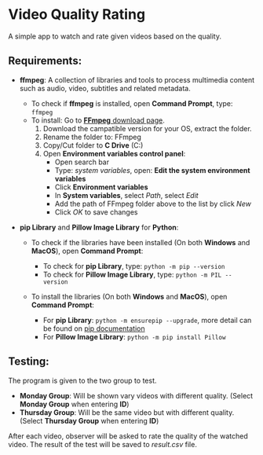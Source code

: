 # Video Quality Rating
A simple app to watch and rate given videos based on the quality.

## Requirements:

+ **ffmpeg**: A collection of libraries and tools to process multimedia content such as audio, video, subtitles and related metadata.
  + To check if **ffmpeg** is installed, open **Command Prompt**, type: `ffmpeg`
  + To install: Go to [**FFmpeg** download page](https://www.ffmpeg.org/download.html).
    1. Download the campatible version for your OS, extract the folder.
    2. Rename the folder to: FFmpeg
    3. Copy/Cut folder to **C Drive** (C:\)
    4. Open **Environment variables control panel**:
        + Open search bar
        + Type: *system variables*, open: **Edit the system environment variables**
        + Click **Environment variables**
        + In **System variables**, select *Path*, select *Edit*
        + Add the path of FFmpeg folder above to the list by click *New*
        + Click *OK* to save changes
    
+ **pip Library** and **Pillow Image Library** for **Python**:
  + To check if the libraries have been installed (On both **Windows** and **MacOS**), open **Command Prompt**:
    - To check for **pip Library**, type: `python -m pip --version` 
    - To check for **Pillow Image Library**, type: `python -m PIL --version`
        
  + To install the libraries (On both **Windows** and **MacOS**), open **Command Prompt**:   
    + For **pip Library**: `python -m ensurepip --upgrade`, more detail can be found on [pip documentation](https://pip.pypa.io/en/stable/installation/) 
    + For **Pillow Image Library**: `python -m pip install Pillow` 
  
## Testing:

The program is given to the two group to test. 
+ **Monday Group**: Will be shown vary videos with different quality. (Select **Monday Group** when entering **ID**)
+ **Thursday Group**: Will be the same video but with different quality. (Select **Thursday Group** when entering **ID**)

After each video, observer will be asked to rate the quality of the watched video. 
The result of the test will be saved to *result.csv* file.
